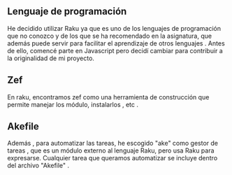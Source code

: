 
## Lenguaje de programación 
He decidido utilizar Raku ya que es uno de los lenguajes de programación que no conozco y de los que se ha recomendado en la asignatura, que además puede servir para facilitar el aprendizaje de otros lenguajes . Antes de ello, comencé parte en Javascript pero decidí cambiar para contribuir a la originalidad de mi proyecto.

## Zef
En raku, encontramos zef como una herramienta de construcción que permite manejar los módulo, instalarlos , etc .

## Akefile
Además , para automatizar las tareas, he escogido "ake" como gestor de tareas , que es un módulo externo al lenguaje Raku, pero usa Raku para expresarse.
Cualquier tarea que queramos automatizar se incluye dentro del archivo "Akefile" .

